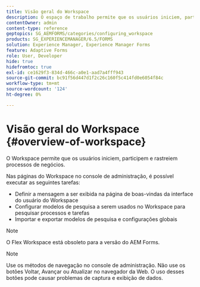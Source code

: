```yaml
---
title: Visão geral do Workspace
description: O espaço de trabalho permite que os usuários iniciem, participem e acompanhem processos de negócios. Saiba mais sobre o espaço de trabalho.
contentOwner: admin
content-type: reference
geptopics: SG_AEMFORMS/categories/configuring_workspace
products: SG_EXPERIENCEMANAGER/6.5/FORMS
solution: Experience Manager, Experience Manager Forms
feature: Adaptive Forms
role: User, Developer
hide: true
hidefromtoc: true
exl-id: ce1629f3-834d-466c-a0e1-aad7a4fff943
source-git-commit: bc91f56d447d1f2c26c160f5c414fd0e6054f84c
workflow-type: tm+mt
source-wordcount: '124'
ht-degree: 0%

---
```


# Visão geral do Workspace {#overview-of-workspace}

O Workspace permite que os usuários iniciem, participem e rastreiem processos de negócios.

Nas páginas do Workspace no console de administração, é possível executar as seguintes tarefas:

* Definir a mensagem a ser exibida na página de boas-vindas da interface do usuário do Workspace
* Configurar modelos de pesquisa a serem usados no Workspace para pesquisar processos e tarefas
* Importar e exportar modelos de pesquisa e configurações globais

>[!NOTE]
>
>O Flex Workspace está obsoleto para a versão do AEM Forms.

>[!NOTE]
>
>Use os métodos de navegação no console de administração. Não use os botões Voltar, Avançar ou Atualizar no navegador da Web. O uso desses botões pode causar problemas de captura e exibição de dados.
